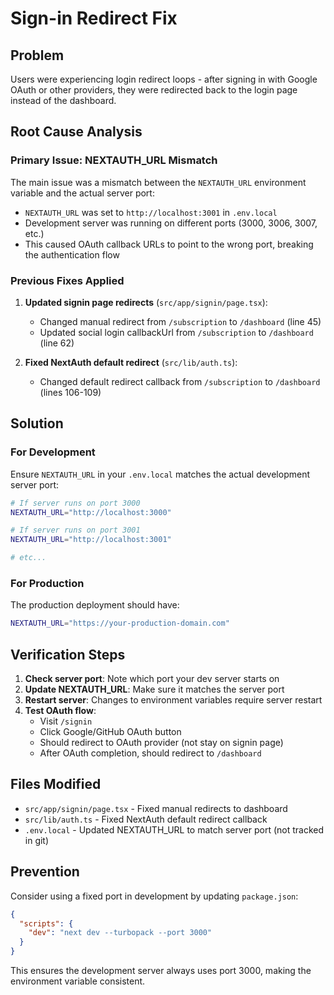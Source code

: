 # Sign-in Redirect Fix

## Problem
Users were experiencing login redirect loops - after signing in with Google OAuth or other providers, they were redirected back to the login page instead of the dashboard.

## Root Cause Analysis

### Primary Issue: NEXTAUTH_URL Mismatch
The main issue was a mismatch between the `NEXTAUTH_URL` environment variable and the actual server port:
- `NEXTAUTH_URL` was set to `http://localhost:3001` in `.env.local`  
- Development server was running on different ports (3000, 3006, 3007, etc.)
- This caused OAuth callback URLs to point to the wrong port, breaking the authentication flow

### Previous Fixes Applied
1. **Updated signin page redirects** (`src/app/signin/page.tsx`):
   - Changed manual redirect from `/subscription` to `/dashboard` (line 45)
   - Updated social login callbackUrl from `/subscription` to `/dashboard` (line 62)

2. **Fixed NextAuth default redirect** (`src/lib/auth.ts`):
   - Changed default redirect callback from `/subscription` to `/dashboard` (lines 106-109)

## Solution

### For Development
Ensure `NEXTAUTH_URL` in your `.env.local` matches the actual development server port:

```bash
# If server runs on port 3000
NEXTAUTH_URL="http://localhost:3000"

# If server runs on port 3001  
NEXTAUTH_URL="http://localhost:3001"

# etc...
```

### For Production
The production deployment should have:
```bash
NEXTAUTH_URL="https://your-production-domain.com"
```

## Verification Steps

1. **Check server port**: Note which port your dev server starts on
2. **Update NEXTAUTH_URL**: Make sure it matches the server port
3. **Restart server**: Changes to environment variables require server restart
4. **Test OAuth flow**: 
   - Visit `/signin`
   - Click Google/GitHub OAuth button
   - Should redirect to OAuth provider (not stay on signin page)
   - After OAuth completion, should redirect to `/dashboard`

## Files Modified
- `src/app/signin/page.tsx` - Fixed manual redirects to dashboard
- `src/lib/auth.ts` - Fixed NextAuth default redirect callback
- `.env.local` - Updated NEXTAUTH_URL to match server port (not tracked in git)

## Prevention
Consider using a fixed port in development by updating `package.json`:
```json
{
  "scripts": {
    "dev": "next dev --turbopack --port 3000"
  }
}
```

This ensures the development server always uses port 3000, making the environment variable consistent.